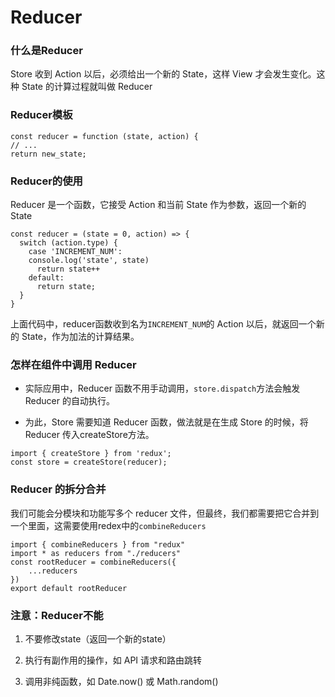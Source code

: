 # Reducer

### 什么是Reducer

Store 收到 Action 以后，必须给出一个新的 State，这样 View 才会发生变化。这种 State 的计算过程就叫做 Reducer

### Reducer模板

```
const reducer = function (state, action) {
// ...
return new_state;
```

### Reducer的使用

Reducer 是一个函数，它接受 Action 和当前 State 作为参数，返回一个新的 State

```
const reducer = (state = 0, action) => {
  switch (action.type) {
    case 'INCREMENT_NUM':
    console.log('state', state)
      return state++
    default:
      return state;
  }
}
```

上面代码中，reducer函数收到名为`INCREMENT_NUM`的 Action 以后，就返回一个新的 State，作为加法的计算结果。

###  怎样在组件中调用 Reducer

 - 实际应用中，Reducer 函数不用手动调用，`store.dispatch`方法会触发 Reducer 的自动执行。

 - 为此，Store 需要知道 Reducer 函数，做法就是在生成 Store 的时候，将 Reducer 传入createStore方法。

```
import { createStore } from 'redux';
const store = createStore(reducer);
```

### Reducer 的拆分合并

我们可能会分模块和功能写多个 reducer 文件，但最终，我们都需要把它合并到一个里面，这需要使用redex中的`combineReducers`

```
import { combineReducers } from "redux"
import * as reducers from "./reducers"
const rootReducer = combineReducers({
    ...reducers
})
export default rootReducer
```

### 注意：Reducer不能

1. 不要修改state（返回一个新的state）

2. 执行有副作用的操作，如 API 请求和路由跳转

3. 调用非纯函数，如 Date.now() 或 Math.random()
